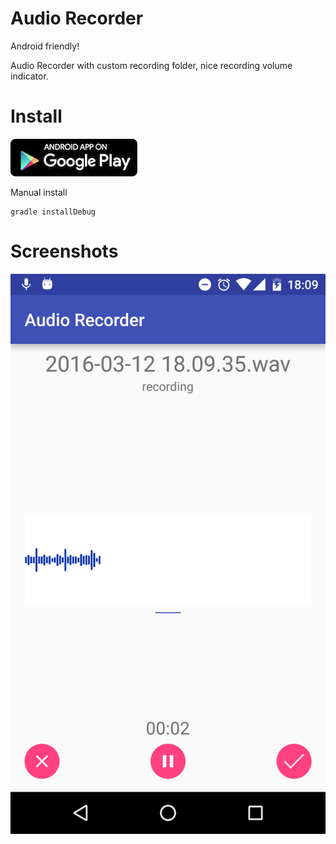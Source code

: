 # Audio Recorder

Android friendly!

Audio Recorder with custom recording folder, nice recording volume indicator.

# Install

[![ Google Play](docs/google-play-badge.png)](https://play.google.com/store/apps/details?id=com.github.axet.audiorecorder) 

Manual install

    gradle installDebug

# Screenshots

![shot](/docs/shot.png)
